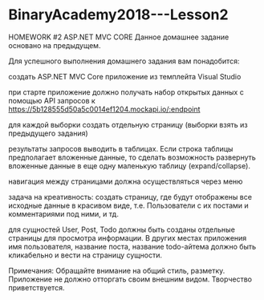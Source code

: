# BinaryAcademy2018---Lesson2
HOMEWORK #2 ASP.NET MVC CORE
Данное домашнее задание основано на предыдущем.

Для успешного выполнения домашнего задания вам понадобится:

создать ASP.NET MVC Core приложение из темплейта Visual Studio

при старте приложение должно получать набор открытых данных с помощью API запросов к https://5b128555d50a5c0014ef1204.mockapi.io/:endpoint

для каждой выборки создать отдельную страницу (выборки взять из предыдущего задания)

результаты запросов выводить в таблицах. Если строка таблицы предполагает вложенные данные, то сделать возможность развернуть вложенные данные в еще одну маленькую таблицу (expand/collapse).

навигация между страницами должна осуществляться через меню

задача на креативность: создать страницу, где будут отображены все исходные данные в красивом виде, т.е. Пользователи с их постами и комментариями под ними, и тд.

для сущностей User, Post, Todo должны быть созданы отдельные страницы для просмотра информации. В других местах приложения имя пользователя, название поста, название todo-айтема должно быть кликабельно и вести на страницу сущности.

Примечания: Обращайте внимание на общий стиль, разметку. Приложение не должно отторгать своим внешним видом. Творчество приветствуется.
